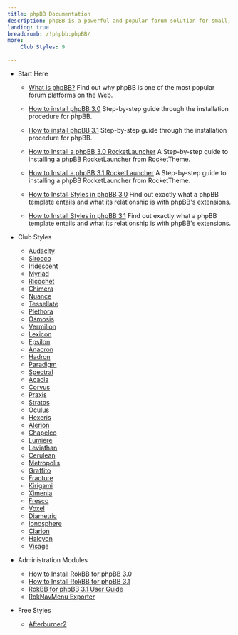 ```yaml
---
title: phpBB Documentation
description: phpBB is a powerful and popular forum solution for small, medium, and large communities.
landing: true
breadcrumb: /!phpbb:phpBB/
more:
	Club Styles: 9

---
```


* Start Here

	- [What is phpBB?](start/introduction.md)
	  Find out why phpBB is one of the most popular forum platforms on the Web.

	- [How to install phpBB 3.0](start/install.md)
	  Step-by-step guide through the installation procedure for phpBB.

	- [How to install phpBB 3.1](start/install_31.md)
	  Step-by-step guide through the installation procedure for phpBB.

	- [How to Install a phpBB 3.0 RocketLauncher](start/rocketlauncher.md)
	  A Step-by-step guide to installing a phpBB RocketLauncher from RocketTheme.

	- [How to Install a phpBB 3.1 RocketLauncher](start/rocketlauncher_31.md)
	  A Step-by-step guide to installing a phpBB RocketLauncher from RocketTheme.

	- [How to Install Styles in phpBB 3.0](start/styles.md)
	  Find out exactly what a phpBB template entails and what its relationship is with phpBB's extensions.

	- [How to Install Styles in phpBB 3.1](start/styles_31.md)
	  Find out exactly what a phpBB template entails and what its relationship is with phpBB's extensions.

<!-- -->

* Club Styles

	- [Audacity](styles/audacity)
	- [Sirocco](styles/sirocco)
	- [Iridescent](styles/iridescent)
	- [Myriad](styles/myriad)
	- [Ricochet](styles/ricochet)
	- [Chimera](styles/chimera)
	- [Nuance](styles/nuance)
	- [Tessellate](styles/tessellate)
	- [Plethora](styles/plethora)
	- [Osmosis](styles/osmosis)
	- [Vermilion](styles/vermilion)
	- [Lexicon](styles/lexicon)
	- [Epsilon](styles/epsilon)
	- [Anacron](styles/anacron)
	- [Hadron](styles/hadron)
	- [Paradigm](styles/paradigm)
	- [Spectral](styles/spectral)
	- [Acacia](styles/acacia)
	- [Corvus](styles/corvus)
	- [Praxis](styles/praxis)
	- [Stratos](styles/stratos)
	- [Oculus](styles/oculus)
	- [Hexeris](styles/hexeris)
	- [Alerion](styles/alerion)
	- [Chapelco](styles/chapelco)
	- [Lumiere](styles/lumiere)
	- [Leviathan](styles/leviathan)
	- [Cerulean](styles/cerulean)
	- [Metropolis](styles/metropolis)
	- [Graffito](styles/graffito)
	- [Fracture](styles/fracture)
	- [Kirigami](styles/kirigami)
	- [Ximenia](styles/ximenia)
	- [Fresco](styles/fresco)
	- [Voxel](styles/voxel)
	- [Diametric](styles/diametric)
	- [Ionosphere](styles/ionosphere)
	- [Clarion](styles/clarion)
	- [Halcyon](styles/halcyon)
	- [Visage](styles/visage)

<!-- -->

* Administration Modules

	- [How to Install RokBB for phpBB 3.0](start/styles.md#installing-administrative-modules)
	- [How to Install RokBB for phpBB 3.1](start/styles_31.md#installing-administrative-modules)
	- [RokBB for phpBB 3.1 User Guide](start/user_guide.md)
	- [RokNavMenu Exporter](modules/roknavmenu.md)

<!-- -->

* Free Styles

	- [Afterburner2](styles/afterburner2)
